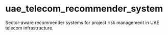 # uae_telecom_recommender_system
Sector‑aware recommender systems for project risk management in UAE telecom infrastructure.
